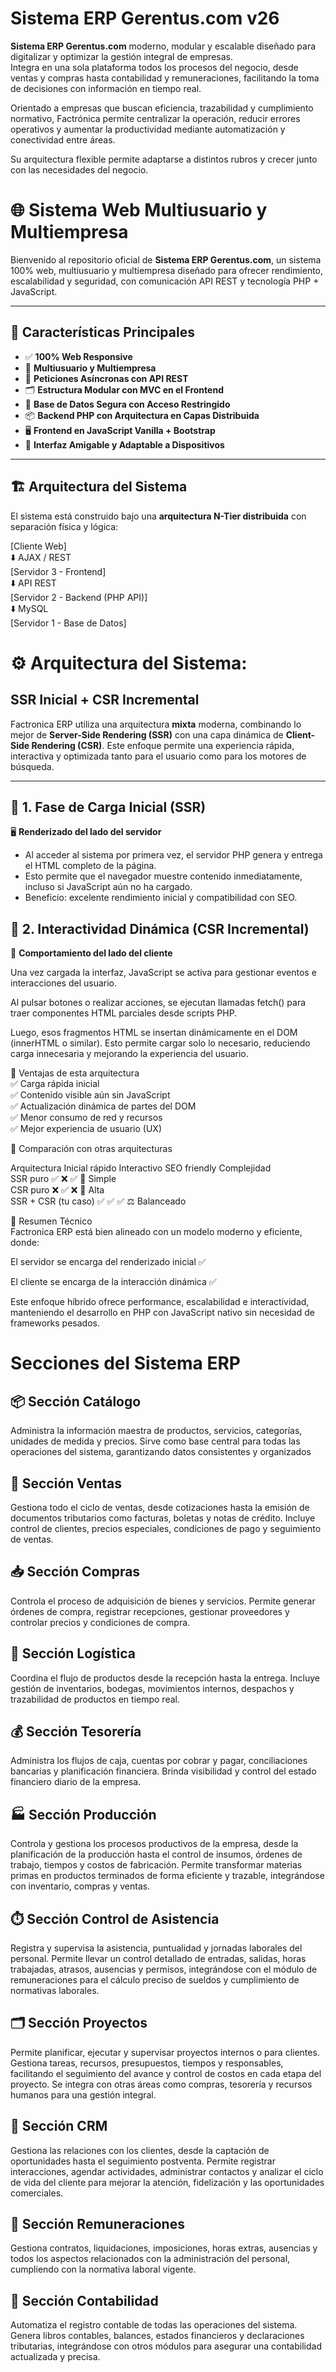 # Sistema ERP Gerentus.com v26

**Sistema ERP Gerentus.com** moderno, modular y escalable diseñado para digitalizar y optimizar la gestión integral de empresas.  
Integra en una sola plataforma todos los procesos del negocio, desde ventas y compras hasta contabilidad y remuneraciones, facilitando la toma de decisiones con información en tiempo real.

Orientado a empresas que buscan eficiencia, trazabilidad y cumplimiento normativo, Factrónica permite centralizar la operación, reducir errores operativos y aumentar la productividad mediante automatización y conectividad entre áreas.

Su arquitectura flexible permite adaptarse a distintos rubros y crecer junto con las necesidades del negocio.

# 🌐 Sistema Web Multiusuario y Multiempresa

Bienvenido al repositorio oficial de **Sistema ERP Gerentus.com**, un sistema 100% web, multiusuario y multiempresa diseñado para ofrecer rendimiento, escalabilidad y seguridad, con comunicación API REST y tecnología PHP + JavaScript.

---

## 🚀 Características Principales

- ✅ **100% Web Responsive**
- 👥 **Multiusuario y Multiempresa**
- 🔄 **Peticiones Asíncronas con API REST**
- 🗂️ **Estructura Modular con MVC en el Frontend**
- 🔐 **Base de Datos Segura con Acceso Restringido**
- 📦 **Backend PHP con Arquitectura en Capas Distribuida**
- 🖥️ **Frontend en JavaScript Vanilla + Bootstrap**
- 🌟 **Interfaz Amigable y Adaptable a Dispositivos**

---

## 🏗️ Arquitectura del Sistema

El sistema está construido bajo una **arquitectura N-Tier distribuida** con separación física y lógica:

[Cliente Web]  
⬇️ AJAX / REST  
[Servidor 3 - Frontend]  
⬇️ API REST  
[Servidor 2 - Backend (PHP API)]  
⬇️ MySQL  
[Servidor 1 - Base de Datos]

# ⚙️ Arquitectura del Sistema:

## SSR Inicial + CSR Incremental

Factronica ERP utiliza una arquitectura **mixta** moderna, combinando lo mejor de **Server-Side Rendering (SSR)** con una capa dinámica de **Client-Side Rendering (CSR)**.
Este enfoque permite una experiencia rápida, interactiva y optimizada tanto para el usuario como para los motores de búsqueda.

---

## 🧩 1. Fase de Carga Inicial (SSR)

🖥️ **Renderizado del lado del servidor**

- Al acceder al sistema por primera vez, el servidor PHP genera y entrega el HTML completo de la página.
- Esto permite que el navegador muestre contenido inmediatamente, incluso si JavaScript aún no ha cargado.
- Beneficio: excelente rendimiento inicial y compatibilidad con SEO.

## 🧩 2. Interactividad Dinámica (CSR Incremental)

🧠 **Comportamiento del lado del cliente**

Una vez cargada la interfaz, JavaScript se activa para gestionar eventos e interacciones del usuario.

Al pulsar botones o realizar acciones, se ejecutan llamadas fetch() para traer componentes HTML parciales desde scripts PHP.

Luego, esos fragmentos HTML se insertan dinámicamente en el DOM (innerHTML o similar).
Esto permite cargar solo lo necesario, reduciendo carga innecesaria y mejorando la experiencia del usuario.

🧱 Ventajas de esta arquitectura  
✅ Carga rápida inicial  
✅ Contenido visible aún sin JavaScript  
✅ Actualización dinámica de partes del DOM  
✅ Menor consumo de red y recursos  
✅ Mejor experiencia de usuario (UX)

🧭 Comparación con otras arquitecturas

Arquitectura Inicial rápido Interactivo SEO friendly Complejidad  
SSR puro ✅ ❌ ✅ 🔽 Simple  
CSR puro ❌ ✅ ❌ 🔼 Alta  
SSR + CSR (tu caso) ✅ ✅ ✅ ⚖️ Balanceado

📌 Resumen Técnico  
Factronica ERP está bien alineado con un modelo moderno y eficiente, donde:

El servidor se encarga del renderizado inicial ✅

El cliente se encarga de la interacción dinámica ✅

Este enfoque híbrido ofrece performance, escalabilidad e interactividad, manteniendo el desarrollo en PHP con JavaScript nativo sin necesidad de frameworks pesados.

# Secciones del Sistema ERP

## 📦 Sección Catálogo

Administra la información maestra de productos, servicios, categorías, unidades de medida y precios. Sirve como base central para todas las operaciones del sistema, garantizando datos consistentes y organizados

## 🧾 Sección Ventas

Gestiona todo el ciclo de ventas, desde cotizaciones hasta la emisión de documentos tributarios como facturas, boletas y notas de crédito. Incluye control de clientes, precios especiales, condiciones de pago y seguimiento de ventas.

## 📥 Sección Compras

Controla el proceso de adquisición de bienes y servicios. Permite generar órdenes de compra, registrar recepciones, gestionar proveedores y controlar precios y condiciones de compra.

## 🚚 Sección Logística

Coordina el flujo de productos desde la recepción hasta la entrega. Incluye gestión de inventarios, bodegas, movimientos internos, despachos y trazabilidad de productos en tiempo real.

## 💰 Sección Tesorería

Administra los flujos de caja, cuentas por cobrar y pagar, conciliaciones bancarias y planificación financiera. Brinda visibilidad y control del estado financiero diario de la empresa.

## 🏭 Sección Producción

Controla y gestiona los procesos productivos de la empresa, desde la planificación de la producción hasta el control de insumos, órdenes de trabajo, tiempos y costos de fabricación. Permite transformar materias primas en productos terminados de forma eficiente y trazable, integrándose con inventario, compras y ventas. 

## ⏱️ Sección Control de Asistencia

Registra y supervisa la asistencia, puntualidad y jornadas laborales del personal. Permite llevar un control detallado de entradas, salidas, horas trabajadas, atrasos, ausencias y permisos, integrándose con el módulo de remuneraciones para el cálculo preciso de sueldos y cumplimiento de normativas laborales. 

## 🗂️ Sección Proyectos

Permite planificar, ejecutar y supervisar proyectos internos o para clientes. Gestiona tareas, recursos, presupuestos, tiempos y responsables, facilitando el seguimiento del avance y control de costos en cada etapa del proyecto. Se integra con otras áreas como compras, tesorería y recursos humanos para una gestión integral. 

## 🤝 Sección CRM

Gestiona las relaciones con los clientes, desde la captación de oportunidades hasta el seguimiento postventa. Permite registrar interacciones, agendar actividades, administrar contactos y analizar el ciclo de vida del cliente para mejorar la atención, fidelización y las oportunidades comerciales. 

## 👥 Sección Remuneraciones

Gestiona contratos, liquidaciones, imposiciones, horas extras, ausencias y todos los aspectos relacionados con la administración del personal, cumpliendo con la normativa laboral vigente.
 

## 📘 Sección Contabilidad

Automatiza el registro contable de todas las operaciones del sistema. Genera libros contables, balances, estados financieros y declaraciones tributarias, integrándose con otros módulos para asegurar una contabilidad actualizada y precisa. 
